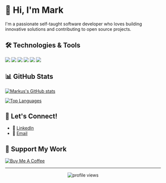# 👋 Hi, I'm Mark

I'm a passionate self-taught software developer who loves building innovative solutions and contributing to open source projects.

## 🛠️ Technologies & Tools

![](https://img.shields.io/badge/Code-JavaScript-informational?style=flat&logo=javascript&logoColor=white&color=2bbc8a)
![](https://img.shields.io/badge/Code-Python-informational?style=flat&logo=python&logoColor=white&color=2bbc8a)
![](https://img.shields.io/badge/Code-React-informational?style=flat&logo=react&logoColor=white&color=2bbc8a)
![](https://img.shields.io/badge/Tools-Docker-informational?style=flat&logo=docker&logoColor=white&color=2bbc8a)
![](https://img.shields.io/badge/Tools-Kubernetes-informational?style=flat&logo=kubernetes&logoColor=white&color=2bbc8a)
![](https://img.shields.io/badge/Cloud-AWS-informational?style=flat&logo=amazon-aws&logoColor=white&color=2bbc8a)

## 📊 GitHub Stats

[![Markus's GitHub stats](https://github-readme-stats.vercel.app/api?username=markusreadius&show_icons=true&theme=radical)](https://github.com/markusreadius)

[![Top Languages](https://github-readme-stats.vercel.app/api/top-langs/?username=markusreadius&layout=compact&theme=radical)](https://github.com/markusreadius)

## 🤝 Let's Connect!

- 💼 [LinkedIn](https://linkedin.com/in/www.linkedin.com/in/mark-a-read)
- 📧 [Email](mailto:read.a.mark@gmail.com)

## 🌟 Support My Work

[![Buy Me A Coffee](https://img.shields.io/badge/Buy%20Me%20A%20Coffee-Support-yellow.svg?style=for-the-badge&logo=buy-me-a-coffee)](https://www.buymeacoffee.com/markusreadius)

---

<p align="center">
  <img src="https://komarev.com/ghpvc/?username=markusreadius&label=Profile%20views&color=0e75b6&style=flat" alt="profile views" />
</p>

<!--
**MarkusReadius/MarkusReadius** is a ✨ _special_ ✨ repository because its `README.md` appears on your GitHub profile.
-->

